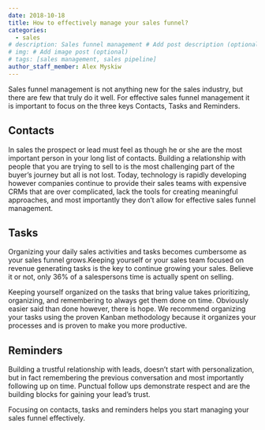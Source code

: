 ```yaml
---
date: 2018-10-18
title: How to effectively manage your sales funnel?
categories:
  - sales
# description: Sales funnel management # Add post description (optional)
# img: # Add image post (optional)
# tags: [sales management, sales pipeline]
author_staff_member: Alex Myskiw
---
```


Sales funnel management is not anything new for the sales industry, but there are few that truly do it well. For effective sales funnel management it is important to focus on the three keys Contacts, Tasks and Reminders. 

## Contacts

In sales the prospect or lead must feel as though he or she are the most important person in your long list of contacts. Building a relationship with people that you are trying to sell to is the most challenging part of the buyer’s journey but all is not lost. Today, technology is rapidly developing however companies continue to provide their sales teams with expensive CRMs that are over complicated, lack the tools for creating meaningful approaches, and most importantly they don’t allow for effective sales funnel management. 

## Tasks

Organizing your daily sales activities and tasks becomes cumbersome as your sales funnel grows.Keeping yourself or your sales team focused on revenue generating tasks is the key to continue growing your sales. Believe it or not, only 36% of a salespersons time is actually spent on selling. 

Keeping yourself organized on the tasks that bring value takes prioritizing, organizing, and remembering to always get them done on time. Obviously easier said than done however, there is hope. We recommend organizing your tasks using the proven Kanban methodology because it organizes your processes and is proven to make you more productive.

## Reminders

Building a trustful relationship with leads, doesn’t start with personalization, but in fact remembering the previous conversation and most importantly following up on time. Punctual follow ups demonstrate respect and are the building blocks for gaining your lead’s trust. 

Focusing on contacts, tasks and reminders helps you start managing your sales funnel effectively.